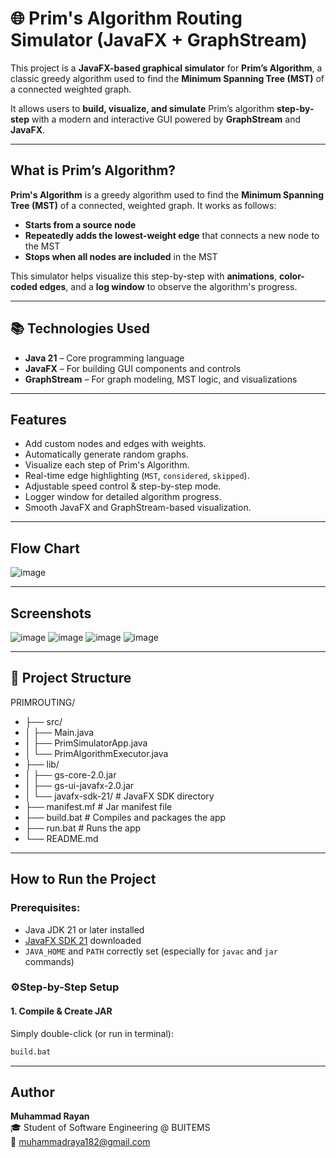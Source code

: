 # 🌐 Prim's Algorithm Routing Simulator (JavaFX + GraphStream)

This project is a **JavaFX-based graphical simulator** for **Prim’s Algorithm**, a classic greedy algorithm used to find the **Minimum Spanning Tree (MST)** of a connected weighted graph.

It allows users to **build, visualize, and simulate** Prim’s algorithm **step-by-step** with a modern and interactive GUI powered by **GraphStream** and **JavaFX**.

---
## What is Prim’s Algorithm?

**Prim's Algorithm** is a greedy algorithm used to find the **Minimum Spanning Tree (MST)** of a connected, weighted graph. It works as follows:

- **Starts from a source node**
- **Repeatedly adds the lowest-weight edge** that connects a new node to the MST
- **Stops when all nodes are included** in the MST

This simulator helps visualize this step-by-step with **animations**, **color-coded edges**, and a **log window** to observe the algorithm's progress.

---
## 📚 Technologies Used

- **Java 21** – Core programming language
- **JavaFX** – For building GUI components and controls
- **GraphStream** – For graph modeling, MST logic, and visualizations
---
## Features

- Add custom nodes and edges with weights.
- Automatically generate random graphs.
- Visualize each step of Prim's Algorithm.
- Real-time edge highlighting (`MST`, `considered`, `skipped`).
- Adjustable speed control & step-by-step mode.
- Logger window for detailed algorithm progress.
- Smooth JavaFX and GraphStream-based visualization.
---
## Flow Chart
![image](https://github.com/user-attachments/assets/6796d92e-a626-4967-b572-6fb7cdcef095)

---

## Screenshots

![image](https://github.com/user-attachments/assets/2eb0f455-5493-4dc0-8f35-b687a4f7d3ee)
![image](https://github.com/user-attachments/assets/40bdfd6e-3a1d-4eb1-8fe9-4e117d2df17f)
![image](https://github.com/user-attachments/assets/bf8c196b-6129-4353-8148-506c4923a1bc)
![image](https://github.com/user-attachments/assets/8eb4359a-80ca-4594-9391-bbe427c3fde8)

---
## 📁 Project Structure
PRIMROUTING/
- ├── src/
- │ ├── Main.java
- │ ├── PrimSimulatorApp.java
- │ └── PrimAlgorithmExecutor.java
- ├── lib/
- │ ├── gs-core-2.0.jar
- │ ├── gs-ui-javafx-2.0.jar
- │ └── javafx-sdk-21/ # JavaFX SDK directory
- ├── manifest.mf # Jar manifest file
- ├── build.bat # Compiles and packages the app
- ├── run.bat # Runs the app
- └── README.md


---

## How to Run the Project

### Prerequisites:

- Java JDK 21 or later installed
- [JavaFX SDK 21](https://gluonhq.com/products/javafx/) downloaded
- `JAVA_HOME` and `PATH` correctly set (especially for `javac` and `jar` commands)

### ⚙Step-by-Step Setup

#### 1. Compile & Create JAR

Simply double-click (or run in terminal):

```bash
build.bat
```
---

## Author

**Muhammad Rayan**  
🎓 Student of Software Engineering @ BUITEMS  
📧 [muhammadraya182@gmail.com](mailto:muhammadraya182@gmail.com)
